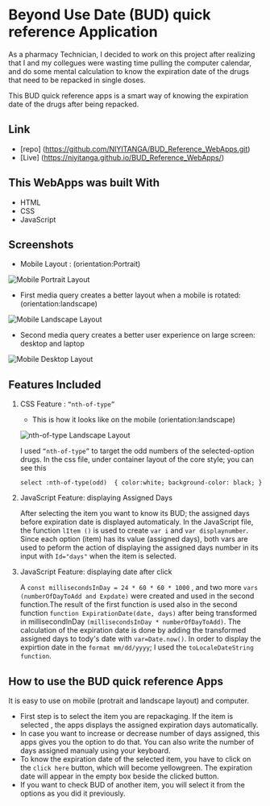 # Beyond Use Date (BUD) quick reference Application
As a pharmacy Technician, I decided to work on this project after realizing that I and my collegues were wasting time pulling the computer calendar, and do some mental calculation to know the expiration date of the drugs that need to be repacked in single doses.

This BUD quick reference apps is a smart way of knowing the expiration date of the drugs after being repacked. 

## Link
 - [repo] (https://github.com/NIYITANGA/BUD_Reference_WebApps.git)
 - [Live] (https://niyitanga.github.io/BUD_Reference_WebApps/)


## This WebApps was built With

- HTML
- CSS
- JavaScript

## Screenshots
  -  Mobile Layout : (orientation:Portrait)

![Mobile Portrait Layout](https://github.com/NIYITANGA/BUD_Reference_WebApps/blob/master/image/portrait.png)

  - First media query creates a better layout when a mobile is rotated: (orientation:landscape)

![Mobile Landscape Layout](https://github.com/NIYITANGA/BUD_Reference_WebApps/blob/master/image/landscape.png)

  - Second media query creates a better user experience on large screen: desktop and laptop

![Mobile Desktop Layout](https://github.com/NIYITANGA/BUD_Reference_WebApps/blob/master/image/desktop.png)

## Features Included

1. CSS Feature : `“nth-of-type”`

    - This is how it looks like on the mobile (orientation:landscape)

   ![nth-of-type Landscape Layout](https://github.com/NIYITANGA/BUD_Refence_WebApps/blob/master/image/nth-of-type-Landscape.png)
  
    
    I used `“nth-of-type”` to target the odd numbers of the selected-option drugs. In the css file, under container layout of the core style; you can see this
    
      `select :nth-of-type(odd) 
      {
        color:white;
        background-color: black;
       }`

2. JavaScript Feature: displaying Assigned Days
    
    After selecting the item you want to know its BUD; the assigned days before expiration date is displayed automaticaly. 
    In the JavaScript file, the function `lItem ()` is used to create `var i` and `var displaynumber`. Since each option (item) has its value (assigned days), both vars are used to peform the action of displaying the assigned days number in its input with `Id="days"` when the item is selected. 

3. JavaScript Feature: displaying date after click

    A `const millisecondsInDay = 24 * 60 * 60 * 1000` , and two more `vars (numberOfDayToAdd and Expdate)` were created and used in the second function.The result of the first function is used also in the second function `function ExpirationDate(date, days)` after being transformed in millisecondInDay  `(millisecondsInDay * numberOfDayToAdd)`. 
    The calculation of the expiration date is done by adding the transformed assigned days to tody's date with `var=Date.now()`. In order to display the expirtion date in the `format mm/dd/yyyy`; I used the `toLocaleDateString function`.

## How to use the BUD quick reference Apps
It is easy to use on mobile (protrait and landscape layout) and computer. 
   - First step is to select the item you are repackaging. If the item is selected , the apps displays the assigned expiration days automatically. 
   - In case you want to increase or decrease number of days assigned, this apps gives you the option to do that. You can also write the number of days assigned manualy using your keyboard.
   - To know the expiration date of the selected item, you have to click on the `click here` button, which will become yellowgreen. The expiration date will appear in the empty box beside the clicked button.
   - If you want to check BUD of another item, you will select it from the options as you did it previously. 

